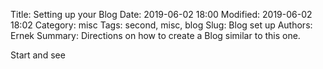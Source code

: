 Title: Setting up your Blog
Date: 2019-06-02 18:00
Modified: 2019-06-02 18:02
Category: misc
Tags: second, misc, blog
Slug: Blog set up
Authors: Ernek
Summary: Directions on how to create a Blog similar to this one. 

Start and see

